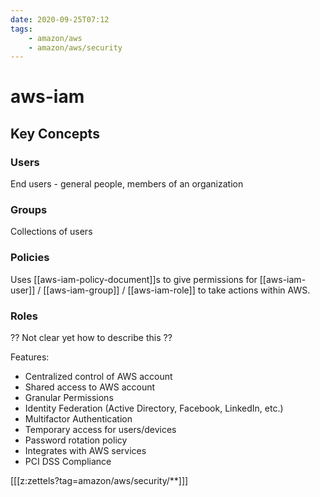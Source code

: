 ```yaml
---
date: 2020-09-25T07:12
tags:
    - amazon/aws
    - amazon/aws/security
---
```


# aws-iam

## Key Concepts

### Users
End users - general people, members of an organization

### Groups

Collections of users

### Policies

Uses [[aws-iam-policy-document]]s to give permissions for [[aws-iam-user]] / [[aws-iam-group]] / [[aws-iam-role]] to take actions within AWS.

### Roles

?? Not clear yet how to describe this ??

Features:
* Centralized control of AWS account
* Shared access to AWS account
* Granular Permissions
* Identity Federation (Active Directory, Facebook, LinkedIn, etc.)
* Multifactor Authentication
* Temporary access for users/devices
* Password rotation policy
* Integrates with AWS services
* PCI DSS Compliance

[[[z:zettels?tag=amazon/aws/security/**]]]
